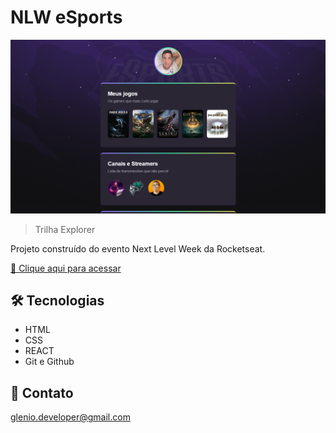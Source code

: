 # NLW eSports

![preview](./.github/preview.png) 

> Trilha Explorer

Projeto construído do evento Next Level Week da Rocketseat.

[🔗 Clique aqui para acessar](https://evilisglenio.github.io/nlw-eSports/src/)


## 🛠 Tecnologias

- HTML
- CSS
- REACT
- Git e Github

## 💛 Contato

glenio.developer@gmail.com